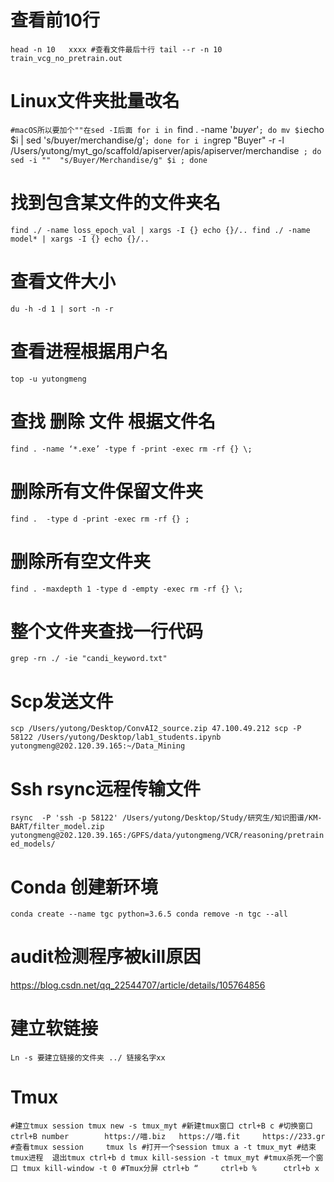# 查看前10行
`head -n 10   xxxx
#查看文件最后十行
tail --r -n 10 train_vcg_no_pretrain.out`

# Linux文件夹批量改名
`#macOS所以要加个""在sed -I后面
for i in `find . -name '*buyer*'` ; do mv $i `echo $i | sed 's/buyer/merchandise/g'` ; done
for i in `grep "Buyer" -r -l /Users/yutong/myt_go/scaffold/apiserver/apis/apiserver/merchandise` ; do sed -i ""  "s/Buyer/Merchandise/g" $i ; done`

# 找到包含某文件的文件夹名
`find ./ -name loss_epoch_val | xargs -I {} echo {}/..
find ./ -name model* | xargs -I {} echo {}/..`

# 查看文件大小
`du -h -d 1 | sort -n -r`


# 查看进程根据用户名
`top -u yutongmeng`


# 查找 删除 文件 根据文件名
`find . -name ‘*.exe’ -type f -print -exec rm -rf {} \;`

# 删除所有文件保留文件夹
`find .  -type d -print -exec rm -rf {} ;`

# 删除所有空文件夹
`find . -maxdepth 1 -type d -empty -exec rm -rf {} \;`

# 整个文件夹查找一行代码
`grep -rn ./ -ie "candi_keyword.txt"`

# Scp发送文件
`scp /Users/yutong/Desktop/ConvAI2_source.zip 47.100.49.212
scp -P 58122 /Users/yutong/Desktop/lab1_students.ipynb yutongmeng@202.120.39.165:~/Data_Mining`

# Ssh rsync远程传输文件
`rsync  -P 'ssh -p 58122' /Users/yutong/Desktop/Study/研究生/知识图谱/KM-BART/filter_model.zip yutongmeng@202.120.39.165:/GPFS/data/yutongmeng/VCR/reasoning/pretrained_models/`


# Conda 创建新环境
`conda create --name tgc python=3.6.5
conda remove -n tgc --all`

# audit检测程序被kill原因
https://blog.csdn.net/qq_22544707/article/details/105764856

# 建立软链接
`Ln -s 要建立链接的文件夹 ../ 链接名字xx`

# Tmux
`#建立tmux session
tmux new -s tmux_myt
#新建tmux窗口
ctrl+B c
#切换窗口
ctrl+B number        https://喵.biz   https://喵.fit     https://233.gr
#查看tmux session    
tmux ls
#打开一个session
tmux a -t tmux_myt
#结束tmux进程  退出tmux ctrl+b d
tmux kill-session -t tmux_myt
#tmux杀死一个窗口
tmux kill-window -t 0
#Tmux分屏
ctrl+b “     ctrl+b %      ctrl+b x`

